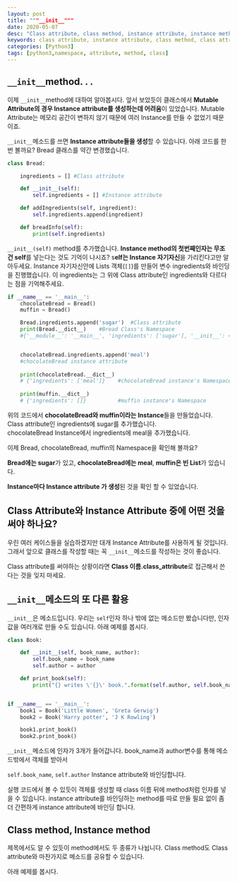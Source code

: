 ```yaml
---
layout: post
title: """__init__"""
date: 2020-05-07
desc: "Class attribute, class method, instance attribute, instance method"
keywords: class attribute, instance attribute, class method, class attribute
categories: [Python3]
tags: [python3,namespace, attribute, method, class]
---
```


## `__init__`method. . .

이제 `__init__`method에 대하여 알아봅시다. 앞서 보았듯이 클래스에서 **Mutable Attribute의 경우 Instance attribute를 생성하는데 어려움**이 있었습니다. Mutable Attribute는 메모리 공간이 변하지 않기 때문에 여러 Instance를 만들 수 없었기 때문이죠. 

`__init__`메소드를 쓰면 **Instance attribute들을 생성**할 수 있습니다. 아래 코드를 한 번 볼까요? Bread 클래스를 약간 변경했습니다. 

```python
class Bread:

    ingredients = [] #Class attribute

    def __init__(self):
        self.ingredients = [] #Instance attribute

    def addIngredients(self, ingredient):
        self.ingredients.append(ingredient)

    def breadInfo(self):
        print(self.ingredients)
```

`__init__(self)` method를 추가했습니다. **Instance method의 첫번째인자는 무조건 self**를 넣는다는 것도 기억이 나시죠? s**elf는 Instance 자기자신**을 가리킨다고만 알아두세요.  Instance 자기자신안에 Lists 객체(`[]`)를 만들어 변수 ingredients와 바인딩을 진행했습니다. 이 ingredients는 그 위에 Class attribute인 ingredients와 다르다는 점을 기억해주세요.



~~~python
if __name__ == '__main__':
    chocolateBread = Bread()
    muffin = Bread()

    Bread.ingredients.append('sugar')  #Class attribute
    print(Bread.__dict__)    #Bread Class's Namespace
    #{'__module__': '__main__', 'ingredients': ['sugar'], '__init__': <function Bread.__init__ at 0x00000226FADE6CA0>, ....


    chocolateBread.ingredients.append('meal') 
    #chocolateBread instance attribute
    
    print(chocolateBread.__dict__)  
    # {'ingredients': ['meal']}    #chocolateBread instance's Namespace
    
    print(muffin.__dict__)       
    # {'ingredients': []}          #muffin instance's Namespace
~~~

위의 코드에서 **chocolateBread와 muffin이라는 Instance**들을 만들었습니다.<br>Class attribute인 ingredients에 sugar를 추가했습니다. <br>chocolateBread Instance에서 ingredients에 meal을 추가했습니다. 



이제 Bread, chocolateBread, muffin의 Namespace을 확인해 볼까요? 

**Bread에는 sugar**가 있고, **chocolateBread에는 meal**, **muffin은 빈 List**가 있습니다. 

**Instance마다 Instance attribute 가 생성**된 것을 확인 할 수 있었습니다. 



## Class Attribute와 Instance Attribute 중에 어떤 것을 써야 하나요? 

우린 여러 케이스들을 실습하겠지만 대개 Instance Attribute를 사용하게 될 것입니다. 그래서 앞으로 클래스를 작성할 때는 꼭 `__init__`메소드를 작성하는 것이 좋습니다. 

Class attribute를 써야하는 상황이라면 **Class 이름.class_attribute**로 접근해서 쓴다는 것을 잊지 마세요.



## `__init__`메소드의 또 다른 활용

`__init__`은 메소드입니다. 우리는 `self`인자 하나 밖에 없는 메소드만 봤습니다만, 인자값을 여러개로 만들 수도 있습니다.  아래 예제를 봅시다. 

```python
class Book:

    def __init__(self, book_name, author):
        self.book_name = book_name
        self.author = author

    def print_book(self):
        print("{} writes \'{}\' book.".format(self.author, self.book_name))


if __name__ == '__main__':
    book1 = Book('Little Women', 'Greta Gerwig')
    book2 = Book('Harry potter', 'J K Rowling')

    book1.print_book()
    book2.print_book()
```

`__init__`메소드에 인자가 3개가 들어갑니다. book_name과 author변수를 통해 메소드밖에서 객체를 받아서

`self.book_name`, `self.author` Instance attribute와 바인딩합니다.



실행 코드에서 볼 수 있듯이 객체를 생성할 때 class 이름 뒤에 method처럼 인자를 넣을 수 있습니다. instance attribute를 바인딩하는 method를 따로 만들 필요 없이 좀 더 간편하게 instance attribute에 바인딩 합니다. 



## Class method, Instance method

제목에서도 알 수 있듯이 method에서도 두 종류가 나뉩니다.  Class method도 Class attribute와 마찬가지로 메소드를 공유할 수 있습니다. 

아래 예제를 봅시다. 





